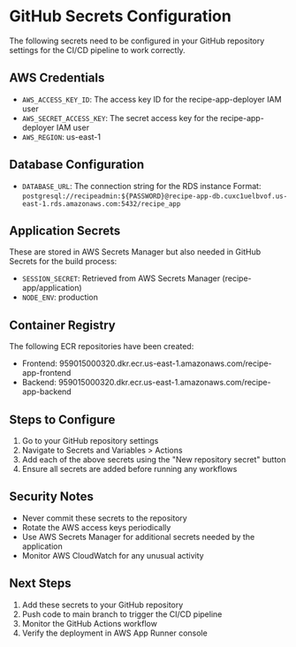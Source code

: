 # GitHub Secrets Configuration

The following secrets need to be configured in your GitHub repository settings for the CI/CD pipeline to work correctly.

## AWS Credentials
- `AWS_ACCESS_KEY_ID`: The access key ID for the recipe-app-deployer IAM user
- `AWS_SECRET_ACCESS_KEY`: The secret access key for the recipe-app-deployer IAM user
- `AWS_REGION`: us-east-1

## Database Configuration
- `DATABASE_URL`: The connection string for the RDS instance
  Format: `postgresql://recipeadmin:${PASSWORD}@recipe-app-db.cuxc1uelbvof.us-east-1.rds.amazonaws.com:5432/recipe_app`

## Application Secrets
These are stored in AWS Secrets Manager but also needed in GitHub Secrets for the build process:
- `SESSION_SECRET`: Retrieved from AWS Secrets Manager (recipe-app/application)
- `NODE_ENV`: production

## Container Registry
The following ECR repositories have been created:
- Frontend: 959015000320.dkr.ecr.us-east-1.amazonaws.com/recipe-app-frontend
- Backend: 959015000320.dkr.ecr.us-east-1.amazonaws.com/recipe-app-backend

## Steps to Configure

1. Go to your GitHub repository settings
2. Navigate to Secrets and Variables > Actions
3. Add each of the above secrets using the "New repository secret" button
4. Ensure all secrets are added before running any workflows

## Security Notes

- Never commit these secrets to the repository
- Rotate the AWS access keys periodically
- Use AWS Secrets Manager for additional secrets needed by the application
- Monitor AWS CloudWatch for any unusual activity

## Next Steps

1. Add these secrets to your GitHub repository
2. Push code to main branch to trigger the CI/CD pipeline
3. Monitor the GitHub Actions workflow
4. Verify the deployment in AWS App Runner console